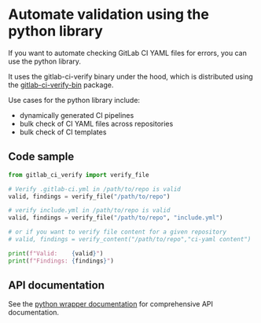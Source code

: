Automate validation using the python library
===

If you want to automate checking GitLab CI YAML files for errors, you can use the python library.

It uses the gitlab-ci-verify binary under the hood, which is distributed using
the [gitlab-ci-verify-bin](https://pypi.org/project/gitlab-ci-verify-bin) package.

Use cases for the python library include:

- dynamically generated CI pipelines
- bulk check of CI YAML files across repositories
- bulk check of CI templates

## Code sample

```python
from gitlab_ci_verify import verify_file

# Verify .gitlab-ci.yml in /path/to/repo is valid
valid, findings = verify_file("/path/to/repo")

# verify include.yml in /path/to/repo is valid
valid, findings = verify_file("/path/to/repo", "include.yml")

# or if you want to verify file content for a given repository
# valid, findings = verify_content("/path/to/repo","ci-yaml content")

print(f"Valid:    {valid}")
print(f"Findings: {findings}")
```

## API documentation

See the [python wrapper documentation](https://timo-reymann.github.io/gitlab-ci-verify/python-wrapper/) for 
comprehensive API documentation.